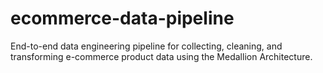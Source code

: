 # ecommerce-data-pipeline
End-to-end data engineering pipeline for collecting, cleaning, and transforming e-commerce product data using the Medallion Architecture.
